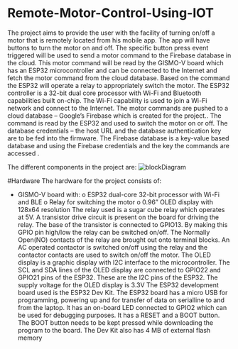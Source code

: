 # Remote-Motor-Control-Using-IOT
The project aims to provide the user with the facility of turning on/off a motor that is remotely
located from his mobile app. The app will have buttons to turn the motor on and off. The
specific button press event triggered will be used to send a motor command to the Firebase
database in the cloud. This motor command will be read by the GISMO-V board which has an
ESP32 microcontroller and can be connected to the Internet and fetch the motor command from
the cloud database. Based on the command the ESP32 will operate a relay to appropriately
switch the motor. The ESP32 controller is a 32-bit dual core processor with Wi-Fi and
Bluetooth capabilities built on-chip. The Wi-Fi capability is used to join a Wi-Fi network and
connect to the Internet. The motor commands are pushed to a cloud database – Google’s
Firebase which is created for the project.. The command is read by the ESP32 and used to
switch the motor on or off. The database credentials – the host URL and the database
authentication key are to be fed into the firmware. The Firebase database is a key-value based
database and using the Firebase credentials and the key the commands are accessed .

The different components in the project are:
![blockDiagram](https://user-images.githubusercontent.com/70106840/131373097-47819f9a-40a4-4b1f-9bfd-a5bf5142a873.png)

#Hardware
The hardware for the project consists of:
- GISMO-V board with:
o ESP32 dual-core 32-bit processor with Wi-Fi and BLE
o Relay for switching the motor
o 0.96” OLED display with 128x64 resolution
The relay used is a sugar cube relay which operates at 5V. A transistor drive circuit is present
on the board for driving the relay. The base of the transistor is connected to GPIO13. By making
this GPIO pin high/low the relay can be switched on/off. The Normally Open(NO) contacts of
the relay are brought out onto terminal blocks. An AC operated contactor is switched on/off
using the relay and the contactor contacts are used to switch on/off the motor.
The OLED display is a graphic display with I2C interface to the microcontroller. The SCL
and SDA lines of the OLED display are connected to GPIO22 and GPIO21 pins of the
ESP32. These are the I2C pins of the ESP32. The supply voltage for the OLED display is
3.3V
The ESP32 development board used is the ESP32 Dev Kit. The ESP32 board has a micro
USB for programming, powering up and for transfer of data on serialline to and from the
laptop. It has an on-board LED connected to GPIO2 which can be used for debugging
purposes. It has a RESET and a BOOT button. The BOOT button needs to be kept pressed
while downloading the program to the board. The Dev Kit also has 4 MB of external flash
memory

